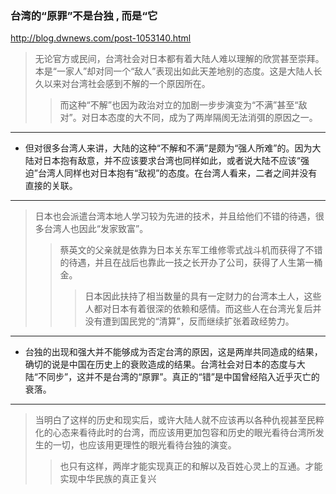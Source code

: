 ### 台湾的“原罪”不是台独 , 而是“它
http://blog.dwnews.com/post-1053140.html
>无论官方或民间，台湾社会对日本都有着大陆人难以理解的欣赏甚至崇拜。本是“一家人”却对同一个“敌人”表现出如此天差地别的态度。这是大陆人长久以来对台湾社会感到不解的一个原因所在。
>>而这种“不解”也因为政治对立的加剧一步步演变为“不满”甚至“敌对”。对日本态度的大不同，成为了两岸隔阂无法消弭的原因之一。
---
- 但对很多台湾人来讲，大陆的这种“不解和不满”是颇为“强人所难”的。因为大陆对日本抱有敌意，并不应该要求台湾也同样如此，或者说大陆不应该“强迫”台湾人同样也对日本抱有“敌视”的态度。在台湾人看来，二者之间并没有直接的关联。
---
>日本也会派遣台湾本地人学习较为先进的技术，并且给他们不错的待遇，很多台湾人也因此“发家致富”。
>>蔡英文的父亲就是依靠为日本关东军工维修零式战斗机而获得了不错的待遇，并且在战后也靠此一技之长开办了公司，获得了人生第一桶金。
>>>日本因此扶持了相当数量的具有一定财力的台湾本土人，这些人都对日本有着很深的依赖和感情。而这些人在台湾光复后并没有遭到国民党的“清算”，反而继续扩张着政经势力。
---
- 台独的出现和强大并不能够成为否定台湾的原因，这是两岸共同造成的结果，确切的说是中国在历史上的衰败造成的结果。台湾社会对日本的态度与大陆“不同步”，这并不是台湾的“原罪”。真正的“错”是中国曾经陷入近乎灭亡的衰落。
---
>当明白了这样的历史和现实后，或许大陆人就不应该再以各种仇视甚至民粹化的心态来看待此时的台湾，而应该用更加包容和历史的眼光看待台湾所发生的一切，也应该用更理性的眼光看待台独的演变。
>>也只有这样，两岸才能实现真正的和解以及百姓心灵上的互通。才能实现中华民族的真正复兴